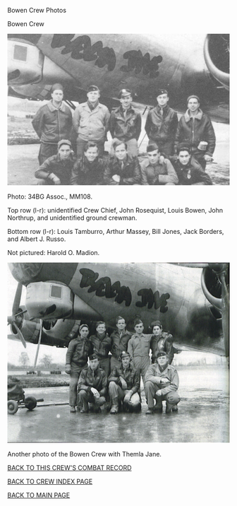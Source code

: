 
Bowen Crew Photos






 




Bowen Crew  
  

![](Bowen.jpg)  

Photo: 34BG Assoc., MM108.  

Top row (l-r): unidentified Crew Chief, John Rosequist, Louis Bowen, John Northrup, and unidentified ground crewman.  

Bottom row (l-r): Louis Tamburro, Arthur Massey, Bill Jones, Jack Borders, and Albert J. Russo.  

Not pictured: Harold O. Madion.  
  

![](Bowen01.jpg)  

Another photo of the Bowen Crew with Themla Jane.  
  

[BACK TO THIS CREW'S COMBAT RECORD](crews/Bowen.md)  

[BACK TO CREW INDEX PAGE](000crews.md)  

[BACK TO MAIN PAGE](index.html)



